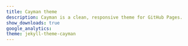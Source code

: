 ```yaml
---
title: Cayman theme
description: Cayman is a clean, responsive theme for GitHub Pages.
show_downloads: true
google_analytics:
theme: jekyll-theme-cayman
---
```


